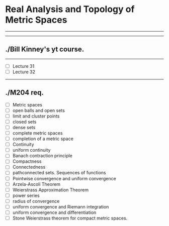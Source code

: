  <!-- Required extensions: pymdownx.tasklist -->
# Real Analysis and Topology of Metric Spaces
---

---

## ./Bill Kinney's yt course.
---
- [ ] Lecture 31
- [ ] Lecture 32

---
## ./M204 req.
- [ ] Metric spaces
- [ ] open balls and open sets
- [ ] limit and cluster points
- [ ] closed sets
- [ ] dense sets
- [ ] complete metric spaces
- [ ] completion of a metric space
- [ ] Continuity
- [ ] uniform continuity
- [ ] Banach contraction principle
- [ ] Compactness
- [ ] Connectedness
- [ ] pathconnected sets. Sequences of functions
- [ ] Pointwise convergence and uniform convergence
- [ ] Arzela-Ascoli Theorem
- [ ] Weierstrass Approximation Theorem
- [ ] power series
- [ ] radius of convergence
- [ ] uniform convergence and Riemann integration
- [ ] uniform convergence and differentiation
- [ ] Stone Weierstrass theorem for compact metric spaces.
